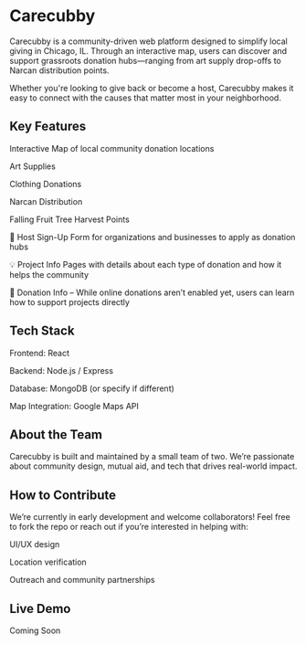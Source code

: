 # Carecubby
Carecubby is a community-driven web platform designed to simplify local giving in Chicago, IL. Through an interactive map, users can discover and support grassroots donation hubs—ranging from art supply drop-offs to Narcan distribution points.

Whether you're looking to give back or become a host, Carecubby makes it easy to connect with the causes that matter most in your neighborhood.

## Key Features
Interactive Map of local community donation locations

Art Supplies

Clothing Donations

Narcan Distribution

Falling Fruit Tree Harvest Points

📝 Host Sign-Up Form for organizations and businesses to apply as donation hubs

💡 Project Info Pages with details about each type of donation and how it helps the community

🚧 Donation Info – While online donations aren’t enabled yet, users can learn how to support projects directly

## Tech Stack
Frontend: React

Backend: Node.js / Express

Database: MongoDB (or specify if different)

Map Integration: Google Maps API

## About the Team
Carecubby is built and maintained by a small team of two. We’re passionate about community design, mutual aid, and tech that drives real-world impact.

## How to Contribute
We’re currently in early development and welcome collaborators! Feel free to fork the repo or reach out if you’re interested in helping with:

UI/UX design

Location verification

Outreach and community partnerships

## Live Demo
Coming Soon
